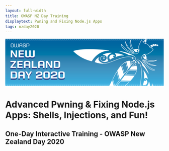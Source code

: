 ```yaml
---
layout: full-width
title: OWASP NZ Day Training
displaytext: Pwning and Fixing Node.js Apps
tags: nzday2020
---
```


![Conference Web Banner](../../assets/images/Web_Banner-OWASP_NZ_Day_2020.jpg)

# Advanced Pwning & Fixing Node.js Apps: Shells, Injections, and Fun!

## One-Day Interactive Training - OWASP New Zealand Day 2020

